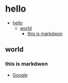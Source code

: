 # hello
- [hello](#hello)
  - [world](#world)
    - [this is markdwon](#this-is-markdwon)

## world
### this is markdwon
- [Google](http://google.com)